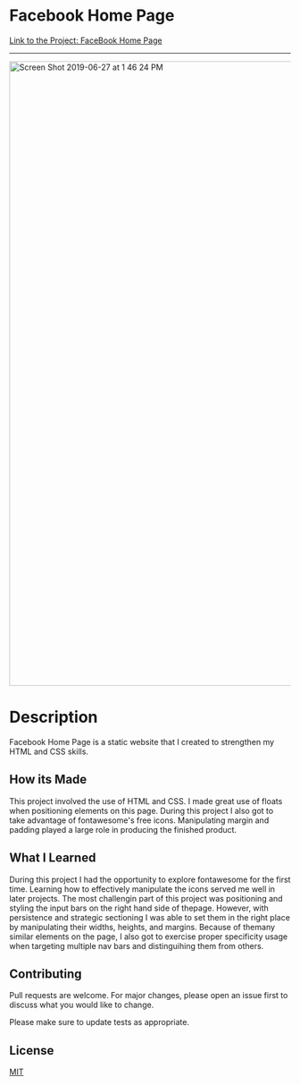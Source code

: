 # Facebook Home Page
[Link to the Project: FaceBook Home Page](https://facebookhomepageproject.netlify.com)
___

<img width="1117" alt="Screen Shot 2019-06-27 at 1 46 24 PM" src="https://user-images.githubusercontent.com/49502261/60322979-d7e33000-994e-11e9-819e-704920cd3091.png">

# Description
Facebook Home Page is a static website that I created to strengthen my HTML and CSS skills. 

## How its Made
This project involved the use of HTML and CSS. I made great use of floats when positioning elements on this page. During this project I also got to take advantage of fontawesome's free icons. Manipulating margin and padding played a large role in producing the finished product. 


## What I Learned
During this project I had the opportunity to explore fontawesome for the first time. Learning how to effectively manipulate the icons served me well in later projects. The most challengin part of this project was positioning and styling the input bars on the right hand side of thepage. However, with persistence and strategic sectioning I was able to set them in the right place by manipulating their widths, heights, and margins. Because of themany similar elements on the page, I also got to exercise proper specificity usage when targeting multiple nav bars and distinguihing them from others. 

## Contributing
Pull requests are welcome. For major changes, please open an issue first to discuss what you would like to change.

Please make sure to update tests as appropriate.

## License
[MIT](https://choosealicense.com/licenses/mit/)

